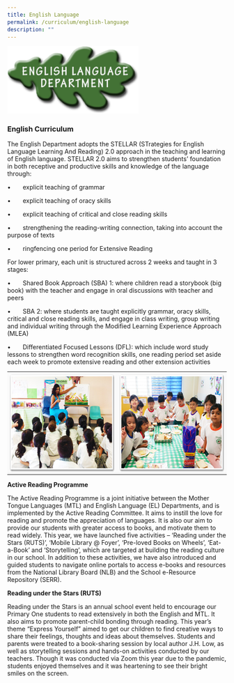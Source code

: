 ```yaml
---
title: English Language
permalink: /curriculum/english-language
description: ""
---
```

<img src="/images/eng1.png" style="width:60%">


### English Curriculum  

The English Department adopts the STELLAR (STrategies for English Language Learning And Reading) 2.0 approach in the teaching and learning of English language. STELLAR 2.0 aims to strengthen students’ foundation in both receptive and productive skills and knowledge of the language through:

•       explicit teaching of grammar

•       explicit teaching of oracy skills

•       explicit teaching of critical and close reading skills

•       strengthening the reading-writing connection, taking into account the purpose of texts

•       ringfencing one period for Extensive Reading

For lower primary, each unit is structured across 2 weeks and taught in 3 stages:  

•       Shared Book Approach (SBA) 1: where children read a storybook (big book) with the teacher and engage in oral discussions with teacher and peers

•       SBA 2: where students are taught explicitly grammar, oracy skills, critical and close reading skills, and engage in class writing, group writing and individual writing through the Modified Learning Experience Approach (MLEA)

•       Differentiated Focused Lessons (DFL): which include word study lessons to strengthen word recognition skills, one reading period set aside each week to promote extensive reading and other extension activities

<table border="0" width="100%" class="ives_tab_kosong" style="margin: 0px; outline: 0px; padding: 0px; border-collapse: collapse; border: none; table-layout: fixed;"><tbody style="margin: 0px; outline: 0px; padding: 0px;"><tr style="margin: 0px; outline: 0px; padding: 0px;"><td style="margin: 0px; outline: 0px; padding: 5px; vertical-align: top; border: none; background: rgb(250, 250, 250); color: rgb(69, 69, 69);"><img src="images/eng01.jpg" alt="English_1" width="298" height="225" class="ive_eobj_center" style="margin: auto; outline: 0px; padding: 0px; border: none; max-width: 100%; clear: both; display: block;"></td><td style="margin: 0px; outline: 0px; padding: 5px; vertical-align: top; border: none; background: rgb(250, 250, 250); color: rgb(69, 69, 69);"><img src="images/eng02.png" alt="English_2" width="298" height="225" class="ive_eobj_center" style="margin: auto; outline: 0px; padding: 0px; border: none; max-width: 100%; clear: both; display: block;"></td></tr></tbody></table>

  

**Active Reading Programme**

The Active Reading Programme is a joint initiative between the Mother Tongue Languages (MTL) and English Language (EL) Departments, and is implemented by the Active Reading Committee. It aims to instill the love for reading and promote the appreciation of languages. It is also our aim to provide our students with greater access to books, and motivate them to read widely. This year, we have launched five activities – ‘Reading under the Stars (RUTS)’, ‘Mobile Library @ Foyer’, ‘Pre-loved Books on Wheels’, ‘Eat-a-Book’ and ‘Storytelling’, which are targeted at building the reading culture in our school. In addition to these activities, we have also introduced and guided students to navigate online portals to access e-books and resources from the National Library Board (NLB) and the School e-Resource Repository (SERR). 

**Reading under the Stars (RUTS)**

Reading under the Stars is an annual school event held to encourage our Primary One students to read extensively in both the English and MTL. It also aims to promote parent-child bonding through reading. This year’s theme “Express Yourself” aimed to get our children to find creative ways to share their feelings, thoughts and ideas about themselves. Students and parents were treated to a book-sharing session by local author J.H. Low, as well as storytelling sessions and hands-on activities conducted by our teachers. Though it was conducted via Zoom this year due to the pandemic, students enjoyed themselves and it was heartening to see their bright smiles on the screen.